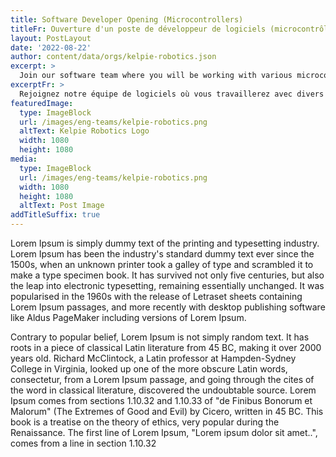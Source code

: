 ```yaml
---
title: Software Developer Opening (Microcontrollers)
titleFr: Ouverture d'un poste de développeur de logiciels (microcontrôleurs)
layout: PostLayout
date: '2022-08-22'
author: content/data/orgs/kelpie-robotics.json
excerpt: >
  Join our software team where you will be working with various microcontrollers, as well as setting up the software suites on the topside, and ROV computers.
excerptFr: >
  Rejoignez notre équipe de logiciels où vous travaillerez avec divers microcontrôleurs, ainsi qu'à la mise en place des suites logicielles sur les ordinateurs de surface et les ROV.
featuredImage:
  type: ImageBlock
  url: /images/eng-teams/kelpie-robotics.png
  altText: Kelpie Robotics Logo
  width: 1080
  height: 1080
media:
  type: ImageBlock
  url: /images/eng-teams/kelpie-robotics.png
  width: 1080
  height: 1080
  altText: Post Image
addTitleSuffix: true
---
```


Lorem Ipsum is simply dummy text of the printing and typesetting industry. Lorem Ipsum has been the industry's standard dummy text ever since the 1500s, when an unknown printer took a galley of type and scrambled it to make a type specimen book. It has survived not only five centuries, but also the leap into electronic typesetting, remaining essentially unchanged. It was popularised in the 1960s with the release of Letraset sheets containing Lorem Ipsum passages, and more recently with desktop publishing software like Aldus PageMaker including versions of Lorem Ipsum.

Contrary to popular belief, Lorem Ipsum is not simply random text. It has roots in a piece of classical Latin literature from 45 BC, making it over 2000 years old. Richard McClintock, a Latin professor at Hampden-Sydney College in Virginia, looked up one of the more obscure Latin words, consectetur, from a Lorem Ipsum passage, and going through the cites of the word in classical literature, discovered the undoubtable source. Lorem Ipsum comes from sections 1.10.32 and 1.10.33 of "de Finibus Bonorum et Malorum" (The Extremes of Good and Evil) by Cicero, written in 45 BC. This book is a treatise on the theory of ethics, very popular during the Renaissance. The first line of Lorem Ipsum, "Lorem ipsum dolor sit amet..", comes from a line in section 1.10.32
